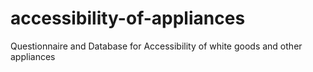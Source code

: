 # accessibility-of-appliances
Questionnaire and Database for Accessibility of white goods and other appliances
